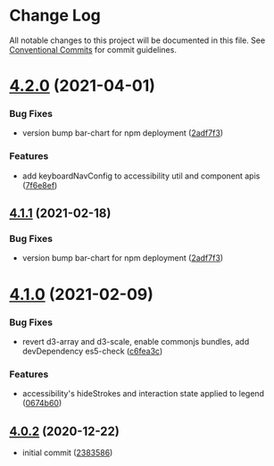 # Change Log

All notable changes to this project will be documented in this file.
See [Conventional Commits](https://conventionalcommits.org) for commit guidelines.

# [4.2.0](https://github.com/visa/visa-chart-components/compare/@visa/bar-chart@4.1.0...@visa/bar-chart@4.2.0) (2021-04-01)


### Bug Fixes

* version bump bar-chart for npm deployment ([2adf7f3](https://github.com/visa/visa-chart-components/commit/2adf7f3a36920c7ca4c7a2dac325a5a67cf092d1))


### Features

* add keyboardNavConfig to accessibility util and component  apis ([7f6e8ef](https://github.com/visa/visa-chart-components/commit/7f6e8efee3f3c5a865c44862a72bef498eee0289))





## [4.1.1](https://github.com/visa/visa-chart-components/compare/@visa/bar-chart@4.1.0...@visa/bar-chart@4.1.1) (2021-02-18)

### Bug Fixes

- version bump bar-chart for npm deployment ([2adf7f3](https://github.com/visa/visa-chart-components/commit/2adf7f3a36920c7ca4c7a2dac325a5a67cf092d1))

# [4.1.0](https://github.com/visa/visa-chart-components/compare/@visa/bar-chart@4.0.2...@visa/bar-chart@4.1.0) (2021-02-09)

### Bug Fixes

- revert d3-array and d3-scale, enable commonjs bundles, add devDependency es5-check ([c6fea3c](https://github.com/visa/visa-chart-components/commit/c6fea3c601dfc4650b52996721ead03a1b363e2b))

### Features

- accessibility's hideStrokes and interaction state applied to legend ([0674b60](https://github.com/visa/visa-chart-components/commit/0674b608e918964f9bbce2992e363bf24f9cb911))

## [4.0.2](https://github.com/visa/visa-chart-components/tree/%40visa/bar-chart%404.0.2) (2020-12-22)

- initial commit ([2383586](https://github.com/visa/visa-chart-components/commit/238358698bb59b8f20f424eeedc7235f51e02037))
